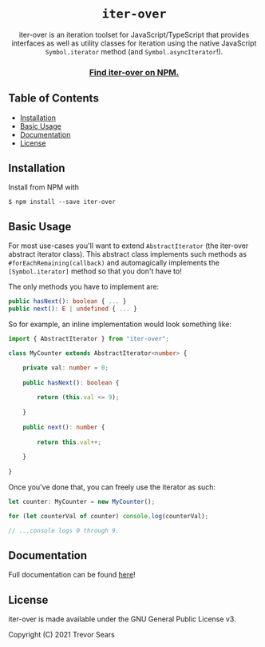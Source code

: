 <h1 align="center"><code>iter-over</code></h1>
<p align="center">
	iter-over is an iteration toolset for JavaScript/TypeScript that provides interfaces as well as utility classes for
	iteration using the native JavaScript <code>Symbol.iterator</code> method (and <code>Symbol.asyncIterator</code>!).
</p>

<h3 align="center"><a href="https://www.npmjs.com/package/iter-over">Find iter-over on NPM.</a></h3>

## Table of Contents

- [Installation](#installation)
- [Basic Usage](#basic-usage)
- [Documentation](#documentation)
- [License](#license)

## Installation
Install from NPM with
```
$ npm install --save iter-over
```

## Basic Usage
For most use-cases you'll want to extend `AbstractIterator` (the iter-over abstract iterator class). This abstract class
implements such methods as `#forEachRemaining(callback)` and automagically implements the `[Symbol.iterator]` method so
that you don't have to!

The only methods you have to implement are:

```typescript
public hasNext(): boolean { ... }
public next(): E | undefined { ... }
```

So for example, an inline implementation would look something like:

```typescript
import { AbstractIterator } from "iter-over";

class MyCounter extends AbstractIterator<number> {

	private val: number = 0;
	
	public hasNext(): boolean {
		
		return (this.val <= 9);
		
	}
	
	public next(): number {
		
		return this.val++;
		
	}
	
}
```

Once you've done that, you can freely use the iterator as such:

```typescript
let counter: MyCounter = new MyCounter();

for (let counterVal of counter) console.log(counterVal);

// ...console logs 0 through 9.
```

## Documentation
Full documentation can be found [here](https://t99.github.io/iter-over/)!

## License
iter-over is made available under the GNU General Public License v3.

Copyright (C) 2021 Trevor Sears
